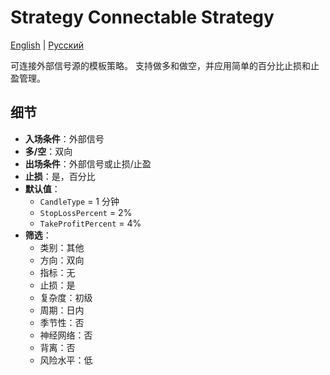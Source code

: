 # Strategy Connectable Strategy
[English](README.md) | [Русский](README_ru.md)

可连接外部信号源的模板策略。
支持做多和做空，并应用简单的百分比止损和止盈管理。

## 细节

- **入场条件**：外部信号
- **多/空**：双向
- **出场条件**：外部信号或止损/止盈
- **止损**：是，百分比
- **默认值**：
  - `CandleType` = 1 分钟
  - `StopLossPercent` = 2%
  - `TakeProfitPercent` = 4%
- **筛选**：
  - 类别：其他
  - 方向：双向
  - 指标：无
  - 止损：是
  - 复杂度：初级
  - 周期：日内
  - 季节性：否
  - 神经网络：否
  - 背离：否
  - 风险水平：低
